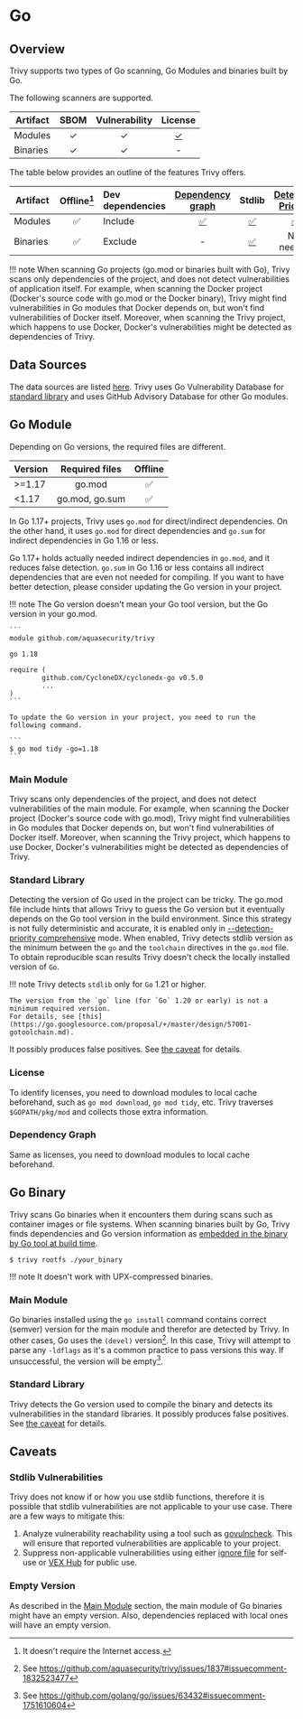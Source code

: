 # Go

## Overview
Trivy supports two types of Go scanning, Go Modules and binaries built by Go.

The following scanners are supported.

| Artifact | SBOM | Vulnerability |    License    |
|----------|:----:|:-------------:|:-------------:|
| Modules  |  ✓   |       ✓       | [✓](#license) |
| Binaries |  ✓   |       ✓       |       -       |

The table below provides an outline of the features Trivy offers.

| Artifact | Offline[^1] | Dev dependencies | [Dependency graph][dependency-graph] |          Stdlib          | [Detection Priority][detection-priority] |
|----------|:-----------:|:-----------------|:------------------------------------:|:------------------------:|:----------------------------------------:|
| Modules  |      ✅      | Include          |        [✅](#dependency-graph)        |  [✅](#standard-library)  |          [✅](#standard-library)          |
| Binaries |      ✅      | Exclude          |                  -                   | [✅](#standard-library-1) |                Not needed                |

!!! note
    When scanning Go projects (go.mod or binaries built with Go), Trivy scans only dependencies of the project, and does not detect vulnerabilities of application itself. 
    For example, when scanning the Docker project (Docker's source code with go.mod or the Docker binary), Trivy might find vulnerabilities in Go modules that Docker depends on, but won't find vulnerabilities of Docker itself. Moreover, when scanning the Trivy project, which happens to use Docker, Docker's vulnerabilities might be detected as dependencies of Trivy.

## Data Sources
The data sources are listed [here](../../scanner/vulnerability.md#data-sources-1).
Trivy uses Go Vulnerability Database for [standard library](https://pkg.go.dev/std) and uses GitHub Advisory Database for other Go modules.

## Go Module
Depending on Go versions, the required files are different.

| Version | Required files | Offline |
| ------- | :------------: | :-----: |
| \>=1.17 |     go.mod     |    ✅    |
| <1.17   | go.mod, go.sum |    ✅    |

In Go 1.17+ projects, Trivy uses `go.mod` for direct/indirect dependencies.
On the other hand, it uses `go.mod` for direct dependencies and `go.sum` for indirect dependencies in Go 1.16 or less.

Go 1.17+ holds actually needed indirect dependencies in `go.mod`, and it reduces false detection.
`go.sum` in Go 1.16 or less contains all indirect dependencies that are even not needed for compiling.
If you want to have better detection, please consider updating the Go version in your project.

!!! note
    The Go version doesn't mean your Go tool version, but the Go version in your go.mod.

    ```
    module github.com/aquasecurity/trivy
    
    go 1.18
    
    require (
            github.com/CycloneDX/cyclonedx-go v0.5.0
            ...
    )
    ```

    To update the Go version in your project, you need to run the following command.

    ```
    $ go mod tidy -go=1.18
    ```

### Main Module
Trivy scans only dependencies of the project, and does not detect vulnerabilities of the main module. 
For example, when scanning the Docker project (Docker's source code with go.mod), Trivy might find vulnerabilities in Go modules that Docker depends on, but won't find vulnerabilities of Docker itself.
Moreover, when scanning the Trivy project, which happens to use Docker, Docker's vulnerabilities might be detected as dependencies of Trivy.

### Standard Library
Detecting the version of Go used in the project can be tricky.
The go.mod file include hints that allows Trivy to guess the Go version but it eventually depends on the Go tool version in the build environment.
Since this strategy is not fully deterministic and accurate, it is enabled only in [--detection-priority comprehensive][detection-priority] mode.
When enabled, Trivy detects stdlib version as the minimum between the `go` and the `toolchain` directives in the `go.mod` file.
To obtain reproducible scan results Trivy doesn't check the locally installed version of `Go`.

!!! note
    Trivy detects `stdlib` only for `Go` 1.21 or higher.

    The version from the `go` line (for `Go` 1.20 or early) is not a minimum required version.
    For details, see [this](https://go.googlesource.com/proposal/+/master/design/57001-gotoolchain.md).

It possibly produces false positives.
See [the caveat](#stdlib-vulnerabilities) for details.

### License
To identify licenses, you need to download modules to local cache beforehand, such as `go mod download`, `go mod tidy`, etc.
Trivy traverses `$GOPATH/pkg/mod` and collects those extra information.

### Dependency Graph
Same as licenses, you need to download modules to local cache beforehand.

## Go Binary
Trivy scans Go binaries when it encounters them during scans such as container images or file systems. 
When scanning binaries built by Go, Trivy finds dependencies and Go version information as [embedded in the binary by Go tool at build time](https://tip.golang.org/doc/go1.18#go-version).

```
$ trivy rootfs ./your_binary
```

!!! note
    It doesn't work with UPX-compressed binaries.

### Main Module
Go binaries installed using the `go install` command contains correct (semver) version for the main module and therefor are detected by Trivy.
In other cases, Go uses the `(devel)` version[^2].
In this case, Trivy will attempt to parse any `-ldflags` as it's a common practice to pass versions this way.
If unsuccessful, the version will be empty[^3].

### Standard Library
Trivy detects the Go version used to compile the binary and detects its vulnerabilities in the standard libraries.
It possibly produces false positives.
See [the caveat](#stdlib-vulnerabilities) for details.

## Caveats

### Stdlib Vulnerabilities
Trivy does not know if or how you use stdlib functions, therefore it is possible that stdlib vulnerabilities are not applicable to your use case.
There are a few ways to mitigate this:

1. Analyze vulnerability reachability using a tool such as [govulncheck](https://pkg.go.dev/golang.org/x/vuln/cmd/govulncheck). This will ensure that reported vulnerabilities are applicable to your project.
2. Suppress non-applicable vulnerabilities using either [ignore file](../../configuration/filtering.md) for self-use or [VEX Hub](../../supply-chain/vex/repo.md) for public use.

### Empty Version
As described in the [Main Module](#main-module-1) section, the main module of Go binaries might have an empty version.
Also, dependencies replaced with local ones will have an empty version.

[^1]: It doesn't require the Internet access.
[^2]: See https://github.com/aquasecurity/trivy/issues/1837#issuecomment-1832523477
[^3]: See https://github.com/golang/go/issues/63432#issuecomment-1751610604

[dependency-graph]: ../../configuration/reporting.md#show-origins-of-vulnerable-dependencies
[toolchain]: https://go.dev/doc/toolchain
[detection-priority]: ../../scanner/vulnerability.md#detection-priority
